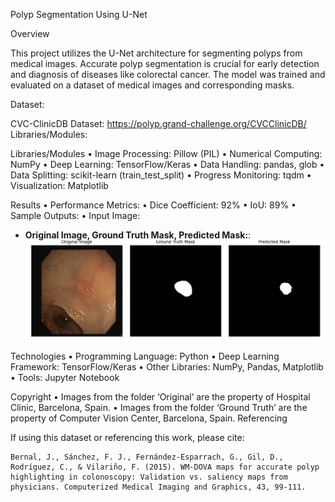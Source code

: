 Polyp Segmentation Using U-Net

Overview

This project utilizes the U-Net architecture for segmenting polyps from medical images. Accurate polyp segmentation is crucial for early detection and diagnosis of diseases like colorectal cancer. The model was trained and evaluated on a dataset of medical images and corresponding masks.

Dataset:

CVC-ClinicDB Dataset: https://polyp.grand-challenge.org/CVCClinicDB/
Libraries/Modules:

Libraries/Modules
	•	Image Processing: Pillow (PIL)
	•	Numerical Computing: NumPy
	•	Deep Learning: TensorFlow/Keras
	•	Data Handling: pandas, glob
	•	Data Splitting: scikit-learn (train_test_split)
	•	Progress Monitoring: tqdm
	•	Visualization: Matplotlib




Results
	•	Performance Metrics:
	•	Dice Coefficient: 92%
	•	IoU: 89%
	•	Sample Outputs:
	•	Input Image:


 - **Original Image, Ground Truth Mask, Predicted Mask:**:
  ![Output](results/1.png "Sample output")

Technologies
	•	Programming Language: Python
	•	Deep Learning Framework: TensorFlow/Keras
	•	Other Libraries: NumPy, Pandas, Matplotlib
	•	Tools: Jupyter Notebook

 
Copyright
	•	Images from the folder ‘Original’ are the property of Hospital Clinic, Barcelona, Spain.
	•	Images from the folder ‘Ground Truth’ are the property of Computer Vision Center, Barcelona, Spain.
Referencing

If using this dataset or referencing this work, please cite:

	Bernal, J., Sánchez, F. J., Fernández-Esparrach, G., Gil, D., Rodríguez, C., & Vilariño, F. (2015). WM-DOVA maps for accurate polyp highlighting in colonoscopy: Validation vs. saliency maps from physicians. Computerized Medical Imaging and Graphics, 43, 99-111.

